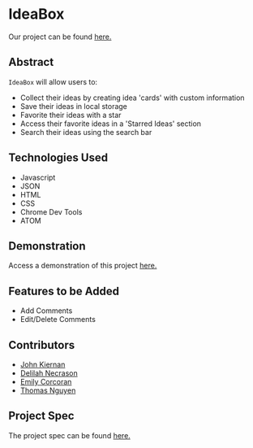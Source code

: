# IdeaBox

Our project can be found [here.](https://emily-cathleen.github.io/ideaBox/)

## Abstract

`IdeaBox` will allow users to:
- Collect their ideas by creating idea 'cards' with custom information
- Save their ideas in local storage
- Favorite their ideas with a star
- Access their favorite ideas in a 'Starred Ideas' section
- Search their ideas using the search bar


## Technologies Used

- Javascript
- JSON
- HTML
- CSS
- Chrome Dev Tools
- ATOM

## Demonstration

Access a demonstration of this project [here.](https://media.giphy.com/media/rvNfZoavxDDllvZSB9/giphy.gif?cid=790b76110c83f8fb0c8ecc416216957b6ec0131a3da1e8c2&rid=giphy.gif&ct=g)

## Features to be Added

- Add Comments
- Edit/Delete Comments

## Contributors

- [John Kiernan](https://github.com/jkiernan12)
- [Delilah Necrason](https://github.com/delilahrois)
- [Emily Corcoran](https://github.com/Emily-Cathleen)
- [Thomas Nguyen](https://github.com/tommi267)

## Project Spec

The project spec can be found [here.](https://frontend.turing.edu/projects/module-1/ideabox-group.html)
